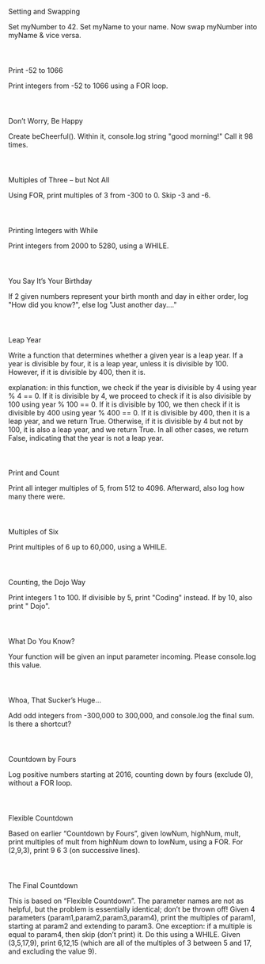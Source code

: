 Setting and Swapping

Set myNumber to 42. Set myName to your name. Now swap myNumber into myName & vice versa.
###
<br />

Print -52 to 1066

Print integers from -52 to 1066 using a FOR loop.
###
<br />

Don’t Worry, Be Happy

Create beCheerful(). Within it, console.log string "good morning!" Call it 98 times.
###
<br />

Multiples of Three – but Not All

Using FOR, print multiples of 3 from -300 to 0. Skip -3 and -6.
###
<br />

Printing Integers with While

Print integers from 2000 to 5280, using a WHILE.
###
<br />

You Say It’s Your Birthday

If 2 given numbers represent your birth month and day in either order, log "How did you know?", else log "Just another day...." 
###
<br />

Leap Year

Write a function that determines whether a given year is a leap year. If a year is divisible by four, it is a leap year, unless it is divisible by 100. However, if it is divisible by 400, then it is.

explanation: 
in this function, we check if the year is divisible by 4 using year % 4 == 0. If it is divisible by 4, we proceed to check if it is also divisible by 100 using year % 100 == 0. If it is divisible by 100, we then check if it is divisible by 400 using year % 400 == 0. If it is divisible by 400, then it is a leap year, and we return True. Otherwise, if it is divisible by 4 but not by 100, it is also a leap year, and we return True. In all other cases, we return False, indicating that the year is not a leap year.
###
<br />

Print and Count

Print all integer multiples of 5, from 512 to 4096. Afterward, also log how many there were.
###
<br />

Multiples of Six

Print multiples of 6 up to 60,000, using a WHILE.
###
<br />

Counting, the Dojo Way

Print integers 1 to 100. If divisible by 5, print "Coding" instead. If by 10, also print " Dojo".
###
<br />

What Do You Know?

Your function will be given an input parameter incoming. Please console.log this value.
###
<br />

Whoa, That Sucker’s Huge…

Add odd integers from -300,000 to 300,000, and console.log the final sum. Is there a shortcut?
###
<br />

Countdown by Fours

Log positive numbers starting at 2016, counting down by fours (exclude 0), without a FOR loop.
###
<br />

Flexible Countdown

Based on earlier “Countdown by Fours”, given lowNum, highNum, mult, print multiples of mult from highNum down to lowNum, using a FOR. For (2,9,3), print 9 6 3 (on successive lines).
###
<br />

The Final Countdown

This is based on “Flexible Countdown”. The parameter names are not as helpful, but the problem is essentially identical; don’t be thrown off! Given 4 parameters (param1,param2,param3,param4), print the multiples of param1, starting at param2 and extending to param3. One exception: if a multiple is equal to param4, then skip (don’t print) it. Do this using a WHILE. Given (3,5,17,9), print 6,12,15 (which are all of the multiples of 3 between 5 and 17, and excluding the value 9). 

